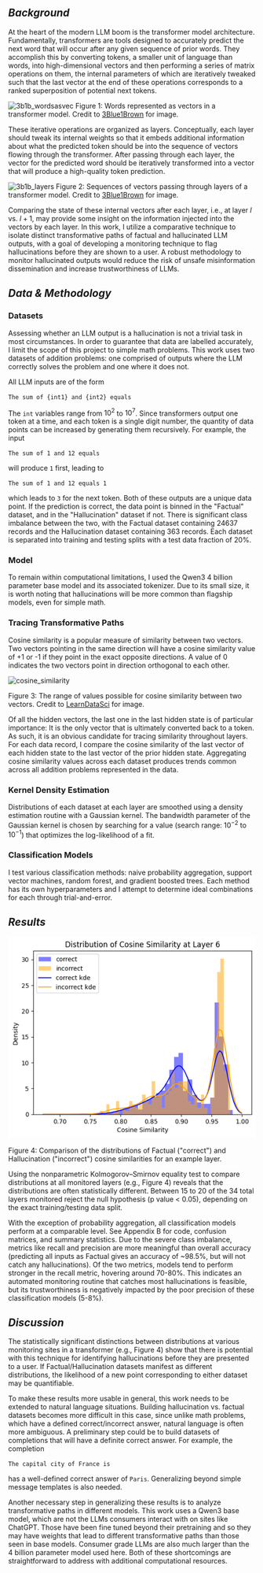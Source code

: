 ## *Background*

At the heart of the modern LLM boom is the transformer model architecture.
Fundamentally, transformers are tools designed to accurately predict the next word that will occur after any given sequence of prior words.
They accomplish this by converting tokens, a smaller unit of language than words, into high-dimensional vectors and then performing a series of matrix operations on them, the internal parameters of which are iteratively tweaked such that the last vector at the end of these operations corresponds to a ranked superposition of potential next tokens.


![3b1b_wordsasvec](https://3b1b-posts.us-east-1.linodeobjects.com/content/lessons/2024/gpt/token.png)
Figure 1: Words represented as vectors in a transformer model. Credit to [3Blue1Brown](https://www.3blue1brown.com/lessons/gpt) for image.


These iterative operations are organized as layers.
Conceptually, each layer should tweak its internal weights so that it embeds additional information about what the predicted token should be into the sequence of vectors flowing through the transformer.
After passing through each layer, the vector for the predicted word should be iteratively transformed into a vector that will produce a high-quality token prediction.


![3b1b_layers](https://3b1b-posts.us-east-1.linodeobjects.com/content/lessons/2024/gpt/arrays.png)
Figure 2: Sequences of vectors passing through layers of a transformer model. Credit to [3Blue1Brown](https://www.3blue1brown.com/lessons/gpt) for image.


[comment]: <> (this is a good point to include lit review)
Comparing the state of these internal vectors after each layer, i.e., at layer $l$ vs. $l+1$, may provide some insight on the information injected into the vectors by each layer.
In this work, I utilize a comparative technique to isolate distinct transformative paths of factual and hallucinated LLM outputs, with a goal of developing a monitoring technique to flag hallucinations before they are shown to a user.
A robust methodology to monitor hallucinated outputs would reduce the risk of unsafe misinformation dissemination and increase trustworthiness of LLMs.



## *Data & Methodology*

### Datasets
Assessing whether an LLM output is a hallucination is not a trivial task in most circumstances.
In order to guarantee that data are labelled accurately, I limit the scope of this project to simple math problems.
This work uses two datasets of addition problems: one comprised of outputs where the LLM correctly solves the problem and one where it does not.

All LLM inputs are of the form
```
The sum of {int1} and {int2} equals
```
The `int` variables range from $10^2$ to $10^7$.
Since transformers output one token at a time, and each token is a single digit number, the quantity of data points can be increased by generating them recursively.
For example, the input
```
The sum of 1 and 12 equals
```
will produce `1` first, leading to
```
The sum of 1 and 12 equals 1
```
which leads to `3` for the next token. Both of these outputs are a unique data point. If the prediction is correct, the data point is binned in the "Factual" dataset, and in the "Hallucination" dataset if not.
There is significant class imbalance between the two, with the Factual dataset containing 24637 records and the Hallucination dataset containing 363 records.
Each dataset is separated into training and testing splits with a test data fraction of 20%.

### Model
To remain within computational limitations, I used the Qwen3 4 billion parameter base model and its associated tokenizer.
Due to its small size, it is worth noting that hallucinations will be more common than flagship models, even for simple math.

### Tracing Transformative Paths
Cosine similarity is a popular measure of similarity between two vectors.
Two vectors pointing in the same direction will have a cosine similarity value of +1 or -1 if they point in the exact opposite directions.
A value of 0 indicates the two vectors point in direction orthogonal to each other.


![cosine_similarity](https://storage.googleapis.com/lds-media/images/cosine-similarity-vectors.width-745.jpg)

Figure 3: The range of values possible for cosine similarity between two vectors. Credit to [LearnDataSci](https://www.learndatasci.com/glossary/cosine-similarity/) for image.


Of all the hidden vectors, the last one in the last hidden state is of particular importance:
It is the only vector that is ultimately converted back to a token.
As such, it is an obvious candidate for tracing similarity throughout layers.
For each data record, I compare the cosine similarity of the last vector of each hidden state to the last vector of the prior hidden state.
Aggregating cosine similarity values across each dataset produces trends common across all addition problems represented in the data.

### Kernel Density Estimation
Distributions of each dataset at each layer are smoothed using a density estimation routine with a Gaussian kernel.
The bandwidth parameter of the Gaussian kernel is chosen by searching for a value (search range: $10^{-2}$ to $10^{-1}$) that optimizes the log-likelihood of a fit.

### Classification Models
I test various classification methods: naive probability aggregation, support vector machines, random forest, and gradient boosted trees.
Each method has its own hyperparameters and I attempt to determine ideal combinations for each through  trial-and-error.



## *Results*

![distribution_comparison](temp.png)

Figure 4: Comparison of the distributions of Factual ("correct") and Hallucination ("incorrect") cosine similarities for an example layer.

Using the nonparametric Kolmogorov–Smirnov equality test to compare distributions at all monitored layers (e.g., Figure 4) reveals that the distributions are often statistically different.
Between 15 to 20 of the 34 total layers monitored reject the null hypothesis (p value < 0.05), depending on the exact training/testing data split.

With the exception of probability aggregation, all classification models perform at a comparable level.
See Appendix B for code, confusion matrices, and summary statistics.
Due to the severe class imbalance, metrics like recall and precision are more meaningful than overall accuracy (predicting all inputs as Factual gives an accuracy of ~98.5%, but will not catch any hallucinations).
Of the two metrics, models tend to perform stronger in the recall metric, hovering around 70-80%.
This indicates an automated monitoring routine that catches most hallucinations is feasible, but its trustworthiness is negatively impacted by the poor precision of these classification models (5-8%).



## *Discussion*

The statistically significant distinctions between distributions at various monitoring sites in a transformer (e.g., Figure 4) show that there is potential with this technique for identifying hallucinations before they are presented to a user.
If Factual/Hallucination datasets manifest as different distributions, the likelihood of a new point corresponding to either dataset may be quantifiable.

To make these results more usable in general, this work needs to be extended to natural language situations.
Building hallucination vs. factual datasets becomes more difficult in this case, since unlike math problems, which have a defined correct/incorrect answer, natural language is often more ambiguous.
A preliminary step could be to build datasets of completions that will have a definite correct answer.
For example, the completion
```
The capital city of France is
```
has a well-defined correct answer of `Paris`.
Generalizing beyond simple message templates is also needed.

Another necessary step in generalizing these results is to analyze transformative paths in different models.
This work uses a Qwen3 base model, which are not the LLMs consumers interact with on sites like ChatGPT.
Those have been fine tuned beyond their pretraining and so they may have weights that lead to different transformative paths than those seen in base models.
Consumer grade LLMs are also much larger than the 4 billion parameter model used here.
Both of these shortcomings are straightforward to address with additional computational resources.